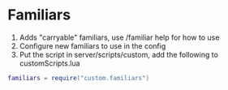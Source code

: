 # Familiars
1. Adds "carryable" familiars, use /familiar help for how to use
1. Configure new familiars to use in the config
1. Put the script in server/scripts/custom, add the following to customScripts.lua
```lua
familiars = require("custom.familiars")
```